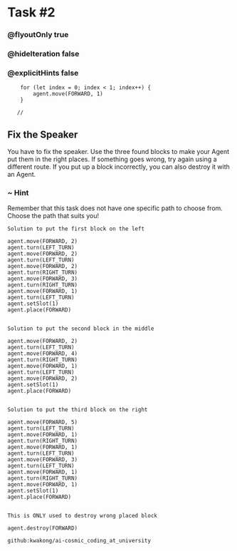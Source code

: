 # Task #2
### @flyoutOnly true
### @hideIteration false
### @explicitHints false

``` ghost
    for (let index = 0; index < 1; index++) {
        agent.move(FORWARD, 1)
    }
```
```template
   //     
```

## Fix the Speaker

You have to fix the speaker. Use the three found blocks to make your Agent put them in the right places.
If something goes wrong, try again using a different route. If you put up a block incorrectly, you can also destroy it with an Agent.

### ~ Hint 

Remember that this task does not have one specific path to choose from. Choose the path that suits you! 


```typescript-valid
Solution to put the first block on the left
```
``` blocks
agent.move(FORWARD, 2)
agent.turn(LEFT_TURN)
agent.move(FORWARD, 2)
agent.turn(LEFT_TURN)
agent.move(FORWARD, 2)
agent.turn(RIGHT_TURN)
agent.move(FORWARD, 3)
agent.turn(RIGHT_TURN)
agent.move(FORWARD, 1)
agent.turn(LEFT_TURN)
agent.setSlot(1)
agent.place(FORWARD)
```
```
```
```typescript-valid
Solution to put the second block in the middle
```
``` blocks
agent.move(FORWARD, 2)
agent.turn(LEFT_TURN)
agent.move(FORWARD, 4)
agent.turn(RIGHT_TURN)
agent.move(FORWARD, 1)
agent.turn(LEFT_TURN)
agent.move(FORWARD, 2)
agent.setSlot(1)
agent.place(FORWARD)
```
```
```
```typescript-valid
Solution to put the third block on the right
```
``` blocks
agent.move(FORWARD, 5)
agent.turn(LEFT_TURN)
agent.move(FORWARD, 1)
agent.turn(RIGHT_TURN)
agent.move(FORWARD, 1)
agent.turn(LEFT_TURN)
agent.move(FORWARD, 3)
agent.turn(LEFT_TURN)
agent.move(FORWARD, 1)
agent.turn(RIGHT_TURN)
agent.move(FORWARD, 1)
agent.setSlot(1)
agent.place(FORWARD)
```
```
```
```typescript-valid
This is ONLY used to destroy wrong placed block
```
``` blocks
agent.destroy(FORWARD)
```
```package
github:kwakong/ai-cosmic_coding_at_university
```
